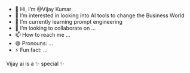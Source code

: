 - 👋 Hi, I’m @Vijay Kumar
- 👀 I’m interested in looking into AI tools to change the Business World
- 🌱 I’m currently learning prompt engineering
- 💞️ I’m looking to collaborate on ...
- 📫 How to reach me ...
- 😄 Pronouns: ...
- ⚡ Fun fact: ...

Vijay ai is a ✨ special ✨ 
